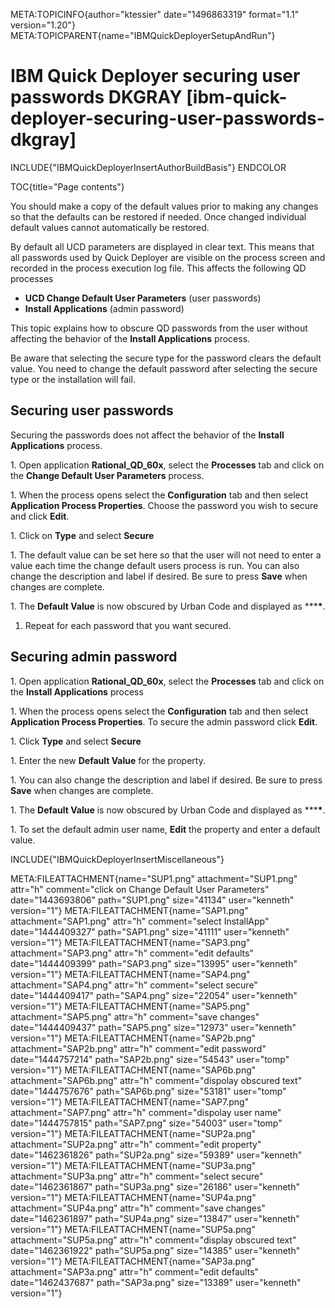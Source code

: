 META:TOPICINFO{author="ktessier" date="1496863319" format="1.1"
version="1.20"} META:TOPICPARENT{name="IBMQuickDeployerSetupAndRun"}

# IBM Quick Deployer securing user passwords DKGRAY [ibm-quick-deployer-securing-user-passwords-dkgray]

INCLUDE{"IBMQuickDeployerInsertAuthorBuildBasis"} ENDCOLOR

TOC{title="Page contents"}

You should make a copy of the default values prior to making any changes
so that the defaults can be restored if needed. Once changed individual
default values cannot automatically be restored.

By default all UCD parameters are displayed in clear text. This means
that all passwords used by Quick Deployer are visible on the process
screen and recorded in the process execution log file. This affects the
following QD processes

-   **UCD Change Default User Parameters** (user passwords)
-   **Install Applications** (admin password)

This topic explains how to obscure QD passwords from the user without
affecting the behavior of the **Install Applications** process.

Be aware that selecting the secure type for the password clears the
default value. You need to change the default password after selecting
the secure type or the installation will fail.

## Securing user passwords

Securing the passwords does not affect the behavior of the **Install
Applications** process.

1\. Open application **Rational_QD_60x**, select the **Processes** tab
and click on the **Change Default User Parameters** process.

1\. When the process opens select the **Configuration** tab and then
select **Application Process Properties**. Choose the password you wish
to secure and click **Edit**.

1\. Click on **Type** and select **Secure**

1\. The default value can be set here so that the user will not need to
enter a value each time the change default users process is run. You can
also change the description and label if desired. Be sure to press
**Save** when changes are complete.

1\. The **Default Value** is now obscured by Urban Code and displayed as
\*\*\***\***.

1.  Repeat for each password that you want secured.

## Securing admin password

1\. Open application **Rational_QD_60x**, select the **Processes** tab
and click on the **Install Applications** process

1\. When the process opens select the **Configuration** tab and then
select **Application Process Properties**. To secure the admin password
click **Edit**.

1\. Click **Type** and select **Secure**

1\. Enter the new **Default Value** for the property.

1\. You can also change the description and label if desired. Be sure to
press **Save** when changes are complete.

1\. The **Default Value** is now obscured by Urban Code and displayed as
\*\*\***\***.

1\. To set the default admin user name, **Edit** the property and enter
a default value.

INCLUDE{"IBMQuickDeployerInsertMiscellaneous"}

META:FILEATTACHMENT{name="SUP1.png" attachment="SUP1.png" attr="h"
comment="click on Change Default User Parameters" date="1443693806"
path="SUP1.png" size="41134" user="kenneth" version="1"}
META:FILEATTACHMENT{name="SAP1.png" attachment="SAP1.png" attr="h"
comment="select InstallApp" date="1444409327" path="SAP1.png"
size="41111" user="kenneth" version="1"}
META:FILEATTACHMENT{name="SAP3.png" attachment="SAP3.png" attr="h"
comment="edit defaults" date="1444409399" path="SAP3.png" size="13995"
user="kenneth" version="1"} META:FILEATTACHMENT{name="SAP4.png"
attachment="SAP4.png" attr="h" comment="select secure" date="1444409417"
path="SAP4.png" size="22054" user="kenneth" version="1"}
META:FILEATTACHMENT{name="SAP5.png" attachment="SAP5.png" attr="h"
comment="save changes" date="1444409437" path="SAP5.png" size="12973"
user="kenneth" version="1"} META:FILEATTACHMENT{name="SAP2b.png"
attachment="SAP2b.png" attr="h" comment="edit password"
date="1444757214" path="SAP2b.png" size="54543" user="tomp" version="1"}
META:FILEATTACHMENT{name="SAP6b.png" attachment="SAP6b.png" attr="h"
comment="dispolay obscured text" date="1444757676" path="SAP6b.png"
size="53181" user="tomp" version="1"}
META:FILEATTACHMENT{name="SAP7.png" attachment="SAP7.png" attr="h"
comment="dispolay user name" date="1444757815" path="SAP7.png"
size="54003" user="tomp" version="1"}
META:FILEATTACHMENT{name="SUP2a.png" attachment="SUP2a.png" attr="h"
comment="edit property" date="1462361826" path="SUP2a.png" size="59389"
user="kenneth" version="1"} META:FILEATTACHMENT{name="SUP3a.png"
attachment="SUP3a.png" attr="h" comment="select secure"
date="1462361867" path="SUP3a.png" size="26186" user="kenneth"
version="1"} META:FILEATTACHMENT{name="SUP4a.png" attachment="SUP4a.png"
attr="h" comment="save changes" date="1462361897" path="SUP4a.png"
size="13847" user="kenneth" version="1"}
META:FILEATTACHMENT{name="SUP5a.png" attachment="SUP5a.png" attr="h"
comment="display obscured text" date="1462361922" path="SUP5a.png"
size="14385" user="kenneth" version="1"}
META:FILEATTACHMENT{name="SAP3a.png" attachment="SAP3a.png" attr="h"
comment="edit defaults" date="1462437687" path="SAP3a.png" size="13389"
user="kenneth" version="1"}

